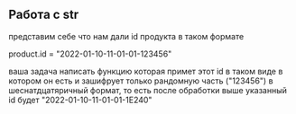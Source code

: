 ## Работа с str

представим себе что нам дали id продукта в таком формате

product.id = "2022-01-10-11-01-01-123456"

ваша задача написать функцию которая примет этот id в таком виде в котором он есть и зашифрует только рандомную часть ("123456") в шеснатдцатяричный формат, 
то есть после обработки выше указанный id будет "2022-01-10-11-01-01-1E240"

